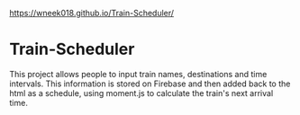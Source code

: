 
https://wneek018.github.io/Train-Scheduler/

# Train-Scheduler

This project allows people to input train names, destinations and time intervals. This information is stored on Firebase and then added back to the html as a schedule, using moment.js to calculate the train's next arrival time.
